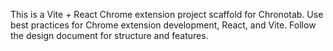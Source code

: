 <!-- Use this file to provide workspace-specific custom instructions to Copilot. For more details, visit https://code.visualstudio.com/docs/copilot/copilot-customization#_use-a-githubcopilotinstructionsmd-file -->

This is a Vite + React Chrome extension project scaffold for Chronotab. Use best practices for Chrome extension development, React, and Vite. Follow the design document for structure and features.
